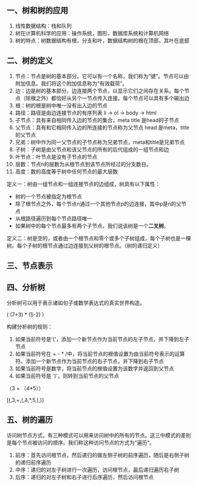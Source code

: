 ## 一、树和树的应用

1. 线性数据结构：栈和队列
2. 树在计算机科学的应用：操作系统，图形，数据库系统和计算机网络
3. 树的特点：树数据结构有根，分支和叶，数据结构树的根在顶部，其叶在底部

## 二、树的定义

1. 节点：节点是树的基本部分。它可以有一个名称，我们称为“键”。节点可以由附加信息。我们将这个附加信息称为“有效载荷”。
2. 边：边是树的基本部分。边连接两个节点，以显示它们之间存在关系。每个节点（除根之外）都恰好从另个一节点传入连接。每个节点可以具有多个输出边
3. 根：树的根是树中唯一没有出入边的节点
4. 路径：路径是由边连接节点的有序列表 li -> ol -> body -> html
5. 子节点：具有来自相同传入边的节点的集合，meta title 是head的子节点
6. 父节点：具有和它相同传入边的所连接的节点称为父节点 head 是meta，title的父节点
7. 兄弟：树中作为同一父节点的子节点称为兄弟节点，meta和title是兄弟节点
8. 子树：子树是由父节点和该父节点的所有的后代组成的一组节点和边
9. 叶节点：叶节点是没有子节点的节点
10. 层数：节点n的层数为从根节点到该节点所经过的分支数目。
11. 高度：数的高度等于树中任何节点的最大层数

定义一：树由一组节点和一组连接节点的边组成，树具有以下属性：

- 树的一个节点被指定为根节点
- 除了根节点之外，每个节点n通过一个其他节点p的边连接，其中p是n的父节点
- 从根路径遍历到每个节点路径唯一
- 如果树中的每个节点最多有两个子节点，我们说该树是一个**二叉树**。

定义二：树是空的，或者由一个根节点和零个或多个子树组成，每个子树也是一棵树。每个子树的根节点通过边连接到父树的根节点。（树的递归定义）

## 三、节点表示

## 四、分析树

分析树可以用于表示诸如句子或数学表达式的真实世界构造。

( (7+3) * (5-2) )

构建分析树的规则：

1. 如果当前符号是'('，添加一个新节点作为当前节点的左子节点，并下降到左子节点
2. 如果当前符号在 + - * /中，将当前节点的根值设置为由当前符号表示的运算符。添加一个新节点作为当前节点的右子节点，并下降到右子节点
3. 如果当前符号是数字，将当前节点的根值设置为该数字并返回到父节点
4. 如果当前符号是 ')'，则转到当前节点的父节点

（3 + （4*5））

[(,3,+,(,4,*,5,),)]

## 五、树的遍历

访问树节点方式，有三种模式可以用来访问树中的所有的节点。这三中模式的差别是每个节点被访问的顺序。我们称这种访问节点的方式为“遍历”。

1. 前序：首先访问根节点，然后递归的做左侧子树的前序遍历，随后是右侧子树的递归前序遍历
2. 中序：递归的对左子树进行一次遍历，访问根节点，最后递归遍历右子树
3. 后序：递归的对左子树和右子进行后序遍历，然后访问根节点